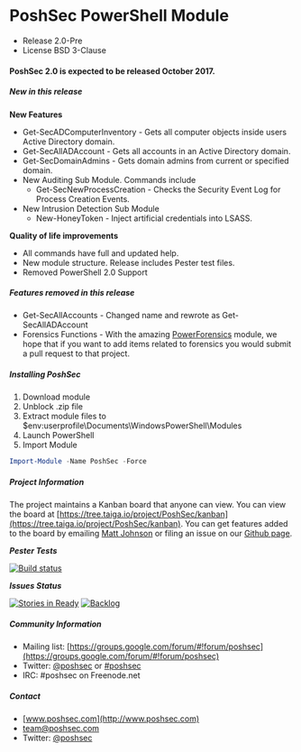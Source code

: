 # PoshSec PowerShell Module
- Release 2.0-Pre
- License BSD 3-Clause

#### PoshSec 2.0 is expected to be released October 2017.

##### New in this release
**New Features**
- Get-SecADComputerInventory - Gets all computer objects inside users Active Directory domain.
- Get-SecAllADAccount - Gets all accounts in an Active Directory domain.
- Get-SecDomainAdmins - Gets domain admins from current or specified domain.
- New Auditing Sub Module. Commands include
	* Get-SecNewProcessCreation - Checks the Security Event Log for Process Creation Events.
- New Intrusion Detection Sub Module 
	* New-HoneyToken - Inject artificial credentials into LSASS.

**Quality of life improvements**
- All commands have full and updated help.
- New module structure. Release includes Pester test files.
- Removed PowerShell 2.0 Support

##### Features removed in this release
- Get-SecAllAccounts - Changed name and rewrote as Get-SecAllADAccount
- Forensics Functions - With the amazing [PowerForensics](https://github.com/Invoke-IR/PowerForensics) module, we hope that if you want to add items related to forensics you would submit a pull request to that project.

##### Installing PoshSec
1. Download module
2. Unblock .zip file
3. Extract module files to $env:userprofile\Documents\WindowsPowerShell\Modules
4. Launch PowerShell
5. Import Module
```PowerShell
Import-Module -Name PoshSec -Force
```

##### Project Information

The project maintains a Kanban board that anyone can view. You can view the board at [https://tree.taiga.io/project/PoshSec/kanban](https://tree.taiga.io/project/PoshSec/kanban). You can get features added to the board by emailing [Matt Johnson](mailto:mjohnson@poshsec.com) or filing an issue on our [Github page](https://github.com/PoshSec/PoshSec/issues).

***Pester Tests***

[![Build status](https://ci.appveyor.com/api/projects/status/3p9ssqte9a905qm8/branch/PoshSec?svg=true)](https://ci.appveyor.com/project/mwjcomputing/poshsec/branch/PoshSec)

***Issues Status***

[![Stories in Ready](https://badge.waffle.io/poshsec/poshsec.svg?label=In%20Progress&title=InProgress)](http://waffle.io/poshsec/poshsec)
[![Backlog](https://badge.waffle.io/poshsec/poshsec.svg?label=Backlogs&title=Backlog)](http://waffle.io/poshsec/poshsec)


##### Community Information
- Mailing list: [https://groups.google.com/forum/#!forum/poshsec](https://groups.google.com/forum/#!forum/poshsec)
- Twitter: [@poshsec](https://twitter.com/poshsec) or [#poshsec](https://twitter.com/search?q=%23poshsec&src=typd)
- IRC: #poshsec on Freenode.net

##### Contact
* [www.poshsec.com](http://www.poshsec.com)
* [team@poshsec.com](team@poshsec.com)
* Twitter: [@poshsec](https://twitter.com/poshsec)
